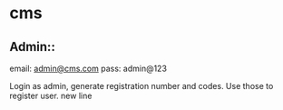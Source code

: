 # cms

## Admin::

email: admin@cms.com
pass: admin@123

Login as admin, generate registration number and codes. Use those to register user.
new line
